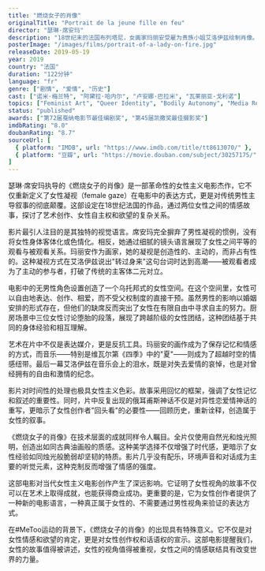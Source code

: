 ```yaml
---
title: "燃烧女子的肖像"
originalTitle: "Portrait de la jeune fille en feu"
director: "瑟琳·席安玛"
description: "18世纪末的法国布列塔尼，女画家玛丽安受雇为贵族小姐艾洛伊兹绘制肖像。这幅肖像将决定艾洛伊兹的婚姻，但她拒绝配合。在相处的过程中，两人逐渐产生了深刻而隐秘的情感联系。"
posterImage: "/images/films/portrait-of-a-lady-on-fire.jpg"
releaseDate: 2019-05-19
year: 2019
country: "法国"
duration: "122分钟"
language: "fr"
genre: ["剧情", "爱情", "历史"]
cast: ["诺米·梅兰特", "阿黛拉·哈内尔", "卢安娜·巴拉米", "瓦莱丽亚·戈利诺"]
topics: ["Feminist Art", "Queer Identity", "Bodily Autonomy", "Media Representation Critique", "Female Friendship"]
status: "published"
awards: ["第72届戛纳电影节最佳编剧奖", "第45届凯撒奖最佳摄影奖"]
imdbRating: "8.0"
doubanRating: "8.7"
sourceUrl: [
  { platform: "IMDB", url: "https://www.imdb.com/title/tt8613070/" },
  { platform: "豆瓣", url: "https://movie.douban.com/subject/30257175/" }
]
---
```


瑟琳·席安玛执导的《燃烧女子的肖像》是一部革命性的女性主义电影杰作，它不仅重新定义了女性凝视（female gaze）在电影中的表达方式，更是对传统男性主导叙事的彻底颠覆。这部设定在18世纪法国的作品，通过两位女性之间的情感故事，探讨了艺术创作、女性自主权和欲望的复杂关系。

影片最引人注目的是其独特的视觉语言。席安玛完全摒弃了男性凝视的惯例，没有将女性身体客体化或色情化。相反，她通过细腻的镜头语言展现了女性之间平等的观看与被观看关系。玛丽安作为画家，她的凝视是创造性的、主动的，而非占有性的。这种凝视方式在艾洛伊兹说出"转过身来"这句台词时达到高潮——被观看者成为了主动的参与者，打破了传统的主客体二元对立。

电影中的无男性角色设置创造了一个乌托邦式的女性空间。在这个空间里，女性可以自由地表达、创作、相爱，而不受父权制度的直接干预。虽然男性的影响以婚姻安排的形式存在，但他们的缺席反而突出了女性在有限自由中寻求自主的努力。厨房场景中三位女性讨论堕胎的段落，展现了跨越阶级的女性团结，这种团结基于共同的身体经验和相互理解。

艺术在片中不仅是表达媒介，更是反抗工具。玛丽安的画作成为了保存记忆和情感的方式，而音乐——特别是维瓦尔第《四季》中的"夏"——则成为了超越时空的情感纽带。最后一幕艾洛伊兹在音乐会上的泪水，既是对失去爱情的哀悼，也是对曾经拥有的自由和激情的纪念。

影片对时间性的处理也极具女性主义色彩。故事采用回忆的框架，强调了女性记忆和叙述的重要性。同时，片中反复出现的俄耳甫斯神话不仅是对异性恋爱情神话的重写，更暗示了女性创作者"回头看"的必要性——回顾历史，重新诠释，创造属于女性的叙事。

《燃烧女子的肖像》在技术层面的成就同样令人瞩目。全片仅使用自然光和烛光照明，创造出如同古典油画般的质感。这种美学选择不仅增强了时代感，更暗示了女性经验如同烛光般脆弱却坚韧的特质。影片几乎没有配乐，环境声音和对话成为主要的听觉元素，这种克制反而增强了情感的强度。

这部电影对当代女性主义电影创作产生了深远影响。它证明了女性视角的故事不仅可以在艺术上取得成就，也能获得商业成功。更重要的是，它为女性创作者提供了一种新的电影语言，一种真正属于女性的、不需要通过男性视角来验证的表达方式。

在#MeToo运动的背景下，《燃烧女子的肖像》的出现具有特殊意义。它不仅是对女性情感和欲望的肯定，更是对女性创作权和话语权的宣示。这部电影提醒我们，女性的故事值得被讲述，女性的视角值得被重视，女性之间的情感联结具有改变世界的力量。